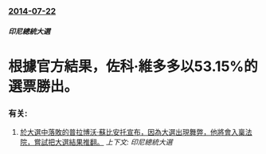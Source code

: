 ### [2014-07-22](/news/2014/07/22/index.md)

##### 印尼總統大選
# 根據官方結果，佐科·維多多以53.15%的選票勝出。




### 有关:

1. [於大選中落敗的普拉博沃·蘇比安托宣布，因為大選出現舞弊，他將會入稟法院，嘗試把大選結果推翻。](/news/2014/07/23/於大選中落敗的普拉博沃-蘇比安托宣布-因為大選出現舞弊-他將會入稟法院-嘗試把大選結果推翻.md) _上下文: 印尼總統大選_
